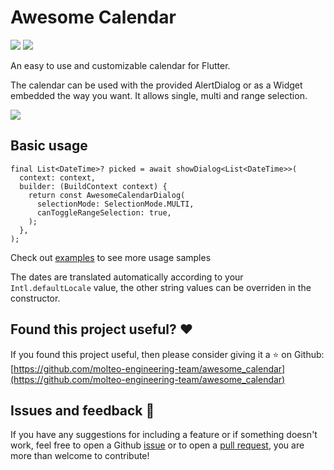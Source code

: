# Awesome Calendar

![](https://img.shields.io/github/license/molteo-engineering-team/awesome_calendar)
![](https://img.shields.io/pub/v/awesome_calendar)

An easy to use and customizable calendar for Flutter.

The calendar can be used with the provided AlertDialog or as a Widget embedded the way you want. It allows single, multi and range selection.

![](https://github.com/molteo-engineering-team/awesome_calendar/blob/main/demo.gif)

## Basic usage

```
final List<DateTime>? picked = await showDialog<List<DateTime>>(
  context: context,
  builder: (BuildContext context) {
    return const AwesomeCalendarDialog(
      selectionMode: SelectionMode.MULTI,
      canToggleRangeSelection: true,
    );
  },
);
```

Check out [examples](https://github.com/molteo-engineering-team/awesome_calendar/tree/main/example/lib/main.dart) to see more usage samples

The dates are translated automatically according to your `Intl.defaultLocale` value, the other string values can be overriden in the constructor.

## Found this project useful? ❤️

If you found this project useful, then please consider giving it a ⭐️ on Github: [https://github.com/molteo-engineering-team/awesome_calendar](https://github.com/molteo-engineering-team/awesome_calendar)

## Issues and feedback 💭

If you have any suggestions for including a feature or if something doesn't work, feel free to open a Github [issue](https://github.com/molteo-engineering-team/awesome_calendar/issues) or to open a [pull request](https://github.com/molteo-engineering-team/awesome_calendar/pulls), you are more than welcome to contribute!
